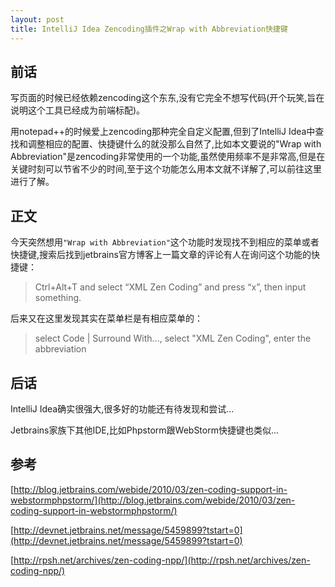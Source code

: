 ```yaml
---
layout: post
title: IntelliJ Idea Zencoding插件之Wrap with Abbreviation快捷键
---
```

## 前话 ##
写页面的时候已经依赖zencoding这个东东,没有它完全不想写代码(开个玩笑,旨在说明这个工具已经成为前端标配)。

用notepad++的时候爱上zencoding那种完全自定义配置,但到了IntelliJ Idea中查找和调整相应的配置、快捷键什么的就没那么自然了,比如本文要说的"Wrap with Abbreviation"是zencoding非常使用的一个功能,虽然使用频率不是非常高,但是在关键时刻可以节省不少的时间,至于这个功能怎么用本文就不详解了,可以前往这里进行了解。

## 正文 ##

今天突然想用`"Wrap with Abbreviation"`这个功能时发现找不到相应的菜单或者快捷键,搜索后找到jetbrains官方博客上一篇文章的评论有人在询问这个功能的快捷键：

> Ctrl+Alt+T and select “XML Zen Coding” and press “x”, then input something.

后来又在这里发现其实在菜单栏是有相应菜单的：

> select Code | Surround With..., select "XML Zen Coding", enter the abbreviation

## 后话 ##

IntelliJ Idea确实很强大,很多好的功能还有待发现和尝试...

Jetbrains家族下其他IDE,比如Phpstorm跟WebStorm快捷键也类似...

## 参考 ##

[http://blog.jetbrains.com/webide/2010/03/zen-coding-support-in-webstormphpstorm/](http://blog.jetbrains.com/webide/2010/03/zen-coding-support-in-webstormphpstorm/)

[http://devnet.jetbrains.net/message/5459899?tstart=0](http://devnet.jetbrains.net/message/5459899?tstart=0)

[http://rpsh.net/archives/zen-coding-npp/](http://rpsh.net/archives/zen-coding-npp/)